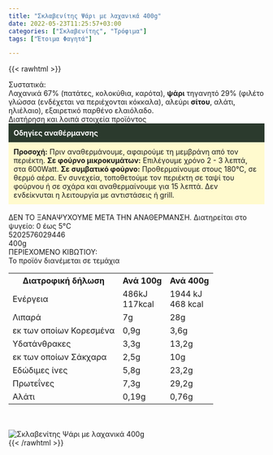 ```yaml
---
title: "Σκλαβενίτης Ψάρι με λαχανικά 400g"
date: 2022-05-23T11:25:57+03:00
categories: ["Σκλαβενίτης", "Τρόφιμα"]
tags: ["Έτοιμα Φαγητά"]

---
```

{{< rawhtml >}}

<div class="sload595"><div class="product"><div id="sistatika">Συστατικά:</div><div class="alltext">Λαχανικά 67% (πατάτες, κολοκύθια, καρότα), <b>ψάρι</b> τηγανητό 29% (φιλέτο γλώσσα (ενδέχεται να περιέχονται κόκκαλα), αλεύρι <b>σίτου</b>, αλάτι, ηλιέλαιο), εξαιρετικό παρθένο ελαιόλαδο.</div><div id="loipa">Διατήρηση και λοιπά στοιχεία προϊόντος</div><div class="alltext"><div style="background:#2b3a2d;padding:10px;color:#fff"><b>Οδηγίες αναθέρμανσης</b></div><div style="background:#ffface;padding:10px;"><b>Προσοχή:</b> Πριν αναθερμάνουμε, αφαιρούμε τη μεμβράνη από τον περιέκτη. <b>Σε φούρνο μικροκυμάτων:</b> Επιλέγουμε χρόνο 2 - 3 λεπτά, στα 600Watt. <b>Σε συμβατικό φούρνο:</b> Προθερμαίνουμε στους 180°C, σε θερμό αέρα. Εν συνεχεία, τοποθετούμε τον περιέκτη σε ταψί του φούρνου ή σε σχάρα και αναθερμαίνουμε για 15 λεπτά. Δεν ενδείκνυται η λειτουργία με αντιστάσεις ή grill.</div><br>ΔΕΝ ΤΟ ΞΑΝΑΨΥΧΟΥΜΕ ΜΕΤΑ ΤΗΝ ΑΝΑΘΕΡΜΑΝΣΗ. Διατηρείται στο ψυγείο: 0 έως 5°C</div><div id="barcode"><div id="barimage1"></div><span id="bartext">5202576029446</span></div><div id="varos"><div id="varosimage1"></div><span id="varostext">400g</span></div><div id="kivotio">ΠΕΡΙΕΧΟΜΕΝΟ ΚΙΒΩΤΙΟΥ:<br>Το προϊόν διανέμεται σε τεμάχια</div><div class="tabout"><table id="diatable"><tbody><tr><th>Διατροφική δήλωση</th><th>Ανά 100g</th><th>Ανά 400g</th></tr><tr><td class="texr2">Ενέργεια</td><td class="texr">486kJ<br>117kcal</td><td class="texr">1944 kJ<br>468 kcal</td></tr><tr><td class="texr2">Λιπαρά</td><td class="texr">7g</td><td class="texr">28g</td></tr><tr><td class="gray">εκ των οποίων Κορεσµένα</td><td class="gray2">0,9g</td><td class="gray2">3,6g</td></tr><tr><td class="texr2">Yδατάνθρακες</td><td class="texr">3,3g</td><td class="texr">13,2g</td></tr><tr><td class="gray">εκ των οποίων Σάκχαρα</td><td class="gray2">2,5g</td><td class="gray2">10g</td></tr><tr><td class="texr2">Eδώδιμες ίνες</td><td class="texr">5,8g</td><td class="texr">23,2g</td></tr><tr><td class="texr2">Πρωτεΐνες</td><td class="texr">7,3g</td><td class="texr">29,2g</td></tr><tr><td class="texr2">Αλάτι</td><td class="texr">0,19g</td><td class="texr">0,76g</td></tr></tbody></table></div><br><br><div class="pimg"><img alt="Σκλαβενίτης Ψάρι με λαχανικά 400g" title="Σκλαβενίτης Ψάρι με λαχανικά 400g" src="/media/images/sklavenitis-psari-me-laxanika-400g.jpg"></div></div></div>
{{< /rawhtml >}}


